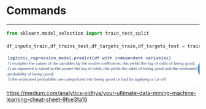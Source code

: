 # Commands

---

```python
from sklearn.model_selection import train_test_split

df_inputs_train,df_trains_test,df_targets_train,df_targets_test = train_test_split(df.drop('good_bad',axis=1),df['good_bad'],test_size=0.2,random_state=42)
```

![image](media/Commands-image1.png)

<https://medium.com/analytics-vidhya/your-ultimate-data-mining-machine-learning-cheat-sheet-9fce3fa16>
